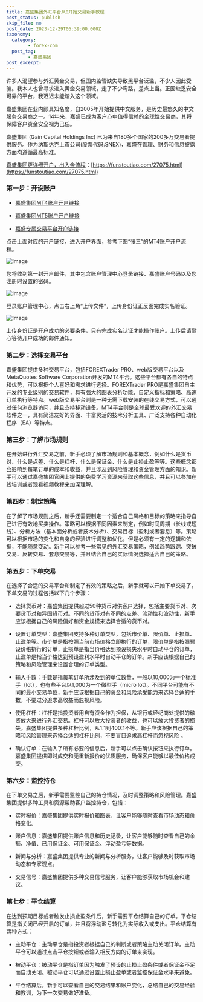 ```yaml
---
title: 嘉盛集团外汇平台从0开始交易新手教程
post_status: publish
skip_file: no
post_date: 2023-12-29T06:39:00.000Z
taxonomy:
  category:
        - forex-com
  post_tag:
        - 嘉盛集团
post_excerpt: 
---
```

许多人渴望参与外汇黄金交易，但国内监管缺失导致黑平台泛滥，不少人因此受骗。我本人也曾寻求进入黄金交易领域，走了不少弯路，差点上当。正因缺乏安全可靠的平台，我迟迟未能踏入这个领域。

嘉盛集团在业内颇具知名度，自2005年开始提供中文服务，是历史最悠久的中文服务交易商之一。14年来，嘉盛已成为客户心中值得信赖的全球性交易商，其将保障客户资金安全视为己任。

嘉盛集团 (Gain Capital Holdings Inc) 已为来自180多个国家的200多万交易者提供服务。作为纳斯达克上市公司(股票代码:SNEX)，嘉盛在管理、财务和信息披露方面均遵循最高标准。

[嘉盛集团更详细开户，出入金流程](https://funstoutiao.com/27075.html)：[https://funstoutiao.com/27075.html](https://funstoutiao.com/27075.html)

### 第一步：开设账户

* [嘉盛集团MT4账户开户链接](https://s.ssgg.net/jsmt4)

* [嘉盛集团MT5账户开户链接](https://s.ssgg.net/jsmt5)

* [嘉盛专属交易平台开户链接](https://s.ssgg.net/js)

点击上面对应的开户链接，进入开户界面，参考下图“张三”的MT4账户开户流程。

![Image](https://prod-files-secure.s3.us-west-2.amazonaws.com/39ed1227-6d7d-4570-be36-9ccd4a2c4241/7a167aea-686b-400d-af59-4e18eb607a40/640.png?X-Amz-Algorithm=AWS4-HMAC-SHA256&X-Amz-Content-Sha256=UNSIGNED-PAYLOAD&X-Amz-Credential=ASIAZI2LB466Y7WFYBWS%2F20250701%2Fus-west-2%2Fs3%2Faws4_request&X-Amz-Date=20250701T101309Z&X-Amz-Expires=3600&X-Amz-Security-Token=IQoJb3JpZ2luX2VjENj%2F%2F%2F%2F%2F%2F%2F%2F%2F%2FwEaCXVzLXdlc3QtMiJGMEQCIAE50DRDS92qArInQVZ%2BTpLiNLlrIuIepC8A9V1fwORtAiBzVTD6TSV8wPc2p53dP5yDedoFzJAUu%2Fi7oCsOweWISSqIBAjR%2F%2F%2F%2F%2F%2F%2F%2F%2F%2F8BEAAaDDYzNzQyMzE4MzgwNSIMt3bTBlPM9o%2FXSQtaKtwDrPRFpLe71bxljKdCdMuoSZucFYWspjOwpzdnkhKgemYcIDA88EGxeK4Rt%2FYD5x%2FRiRnUyRtxmLB2v2HM13WSPeaf0qzTW4Ec7uEP4acNmsnP%2BWoIvGYJ7vnKk%2F9DdsvIfr%2FeWso4P8vy53mGcD94jtoWEPojTqCXYQKuFwckAXRhHBKCQQLc0ZfSOnmpbb0wyRA7Fl%2F2w%2BmVdlPVxo8m6DNuhj7enZI4gorMGgaje5jlgQ5FP9z4koQrgGgHFa6%2FGGzcrakpcmPxOWksTM0Lv%2FpoJ2hokIJ4VkdbCP8JWWA2gp2xH6rq20Y%2FVqOoGbjnu3hK0lSlEqgDtL%2B%2Fh3sim8cYZyE6o6ZimhyueO1CTKIEE20HCxK3t8Os8k5eJtJh%2BOlntHwtDa9fj395X2z04vwtJsA4teLLIyJHqsOKIywk%2Ffcg6jHZGnHdHII1ADQaUr7smbsB5C2QPVfu%2Fe2Hd6NgNcRpzqQqgOoRES0PZwAFwUPFE5gKkoJR9mwq6Mx%2BFx9QJQArvNh%2B1ODu9l5SseDyANEmAI2eCLTDKHth1SZn9vXpudLEIPMCA1p%2BFnnm2xr4T8q1FOMsihLmKuKyZdpZms1%2B1vHvxGLkUvWoFIu52OPKS9UDdzEpaoowhrKOwwY6pgG3lxQZyCzz6CzJyCM8kUjP4xlPNR8ccHrdm%2FoiWAnHinM%2FvG%2BD%2Bfq7HX5vIPGuLQRmttGk%2B1YUPkc0LyOyqEXxWFznEVj11InHs8sS9ha5nmSOYwHW%2F6yixNn0%2F47ffHZEsIrEAn%2B5L24P1sxEkBRlo2wxtawiR9XHbhpUMuRYl%2F3Ef09cnsh7WOJA0v6ytTrQs1MhHm9gC3GN2gz3Fz841bSyuDHp&X-Amz-Signature=97a9cedc8a940416164697d5f87f807b5ee3adb0def9db7582343b712bcb4b5e&X-Amz-SignedHeaders=host&x-amz-checksum-mode=ENABLED&x-id=GetObject)

您将收到第一封开户邮件，其中包含账户管理中心登录链接、嘉盛账户号码以及您注册时设置的密码。

![Image](https://prod-files-secure.s3.us-west-2.amazonaws.com/39ed1227-6d7d-4570-be36-9ccd4a2c4241/eaa1c6b3-2877-4284-a0e1-530e222c27fb/image.png?X-Amz-Algorithm=AWS4-HMAC-SHA256&X-Amz-Content-Sha256=UNSIGNED-PAYLOAD&X-Amz-Credential=ASIAZI2LB466Y7WFYBWS%2F20250701%2Fus-west-2%2Fs3%2Faws4_request&X-Amz-Date=20250701T101309Z&X-Amz-Expires=3600&X-Amz-Security-Token=IQoJb3JpZ2luX2VjENj%2F%2F%2F%2F%2F%2F%2F%2F%2F%2FwEaCXVzLXdlc3QtMiJGMEQCIAE50DRDS92qArInQVZ%2BTpLiNLlrIuIepC8A9V1fwORtAiBzVTD6TSV8wPc2p53dP5yDedoFzJAUu%2Fi7oCsOweWISSqIBAjR%2F%2F%2F%2F%2F%2F%2F%2F%2F%2F8BEAAaDDYzNzQyMzE4MzgwNSIMt3bTBlPM9o%2FXSQtaKtwDrPRFpLe71bxljKdCdMuoSZucFYWspjOwpzdnkhKgemYcIDA88EGxeK4Rt%2FYD5x%2FRiRnUyRtxmLB2v2HM13WSPeaf0qzTW4Ec7uEP4acNmsnP%2BWoIvGYJ7vnKk%2F9DdsvIfr%2FeWso4P8vy53mGcD94jtoWEPojTqCXYQKuFwckAXRhHBKCQQLc0ZfSOnmpbb0wyRA7Fl%2F2w%2BmVdlPVxo8m6DNuhj7enZI4gorMGgaje5jlgQ5FP9z4koQrgGgHFa6%2FGGzcrakpcmPxOWksTM0Lv%2FpoJ2hokIJ4VkdbCP8JWWA2gp2xH6rq20Y%2FVqOoGbjnu3hK0lSlEqgDtL%2B%2Fh3sim8cYZyE6o6ZimhyueO1CTKIEE20HCxK3t8Os8k5eJtJh%2BOlntHwtDa9fj395X2z04vwtJsA4teLLIyJHqsOKIywk%2Ffcg6jHZGnHdHII1ADQaUr7smbsB5C2QPVfu%2Fe2Hd6NgNcRpzqQqgOoRES0PZwAFwUPFE5gKkoJR9mwq6Mx%2BFx9QJQArvNh%2B1ODu9l5SseDyANEmAI2eCLTDKHth1SZn9vXpudLEIPMCA1p%2BFnnm2xr4T8q1FOMsihLmKuKyZdpZms1%2B1vHvxGLkUvWoFIu52OPKS9UDdzEpaoowhrKOwwY6pgG3lxQZyCzz6CzJyCM8kUjP4xlPNR8ccHrdm%2FoiWAnHinM%2FvG%2BD%2Bfq7HX5vIPGuLQRmttGk%2B1YUPkc0LyOyqEXxWFznEVj11InHs8sS9ha5nmSOYwHW%2F6yixNn0%2F47ffHZEsIrEAn%2B5L24P1sxEkBRlo2wxtawiR9XHbhpUMuRYl%2F3Ef09cnsh7WOJA0v6ytTrQs1MhHm9gC3GN2gz3Fz841bSyuDHp&X-Amz-Signature=a1c164624d41c9680f1b369c24ae670d0ba8eef4ab64849dc04cb889081e4c37&X-Amz-SignedHeaders=host&x-amz-checksum-mode=ENABLED&x-id=GetObject)

登录账户管理中心，点击右上角“上传文件”，上传身份证正反面完成实名验证。

![Image](https://prod-files-secure.s3.us-west-2.amazonaws.com/39ed1227-6d7d-4570-be36-9ccd4a2c4241/54090639-09fc-46b4-a135-e0289f707147/image.png?X-Amz-Algorithm=AWS4-HMAC-SHA256&X-Amz-Content-Sha256=UNSIGNED-PAYLOAD&X-Amz-Credential=ASIAZI2LB466Y7WFYBWS%2F20250701%2Fus-west-2%2Fs3%2Faws4_request&X-Amz-Date=20250701T101309Z&X-Amz-Expires=3600&X-Amz-Security-Token=IQoJb3JpZ2luX2VjENj%2F%2F%2F%2F%2F%2F%2F%2F%2F%2FwEaCXVzLXdlc3QtMiJGMEQCIAE50DRDS92qArInQVZ%2BTpLiNLlrIuIepC8A9V1fwORtAiBzVTD6TSV8wPc2p53dP5yDedoFzJAUu%2Fi7oCsOweWISSqIBAjR%2F%2F%2F%2F%2F%2F%2F%2F%2F%2F8BEAAaDDYzNzQyMzE4MzgwNSIMt3bTBlPM9o%2FXSQtaKtwDrPRFpLe71bxljKdCdMuoSZucFYWspjOwpzdnkhKgemYcIDA88EGxeK4Rt%2FYD5x%2FRiRnUyRtxmLB2v2HM13WSPeaf0qzTW4Ec7uEP4acNmsnP%2BWoIvGYJ7vnKk%2F9DdsvIfr%2FeWso4P8vy53mGcD94jtoWEPojTqCXYQKuFwckAXRhHBKCQQLc0ZfSOnmpbb0wyRA7Fl%2F2w%2BmVdlPVxo8m6DNuhj7enZI4gorMGgaje5jlgQ5FP9z4koQrgGgHFa6%2FGGzcrakpcmPxOWksTM0Lv%2FpoJ2hokIJ4VkdbCP8JWWA2gp2xH6rq20Y%2FVqOoGbjnu3hK0lSlEqgDtL%2B%2Fh3sim8cYZyE6o6ZimhyueO1CTKIEE20HCxK3t8Os8k5eJtJh%2BOlntHwtDa9fj395X2z04vwtJsA4teLLIyJHqsOKIywk%2Ffcg6jHZGnHdHII1ADQaUr7smbsB5C2QPVfu%2Fe2Hd6NgNcRpzqQqgOoRES0PZwAFwUPFE5gKkoJR9mwq6Mx%2BFx9QJQArvNh%2B1ODu9l5SseDyANEmAI2eCLTDKHth1SZn9vXpudLEIPMCA1p%2BFnnm2xr4T8q1FOMsihLmKuKyZdpZms1%2B1vHvxGLkUvWoFIu52OPKS9UDdzEpaoowhrKOwwY6pgG3lxQZyCzz6CzJyCM8kUjP4xlPNR8ccHrdm%2FoiWAnHinM%2FvG%2BD%2Bfq7HX5vIPGuLQRmttGk%2B1YUPkc0LyOyqEXxWFznEVj11InHs8sS9ha5nmSOYwHW%2F6yixNn0%2F47ffHZEsIrEAn%2B5L24P1sxEkBRlo2wxtawiR9XHbhpUMuRYl%2F3Ef09cnsh7WOJA0v6ytTrQs1MhHm9gC3GN2gz3Fz841bSyuDHp&X-Amz-Signature=3a07d918abfadaa9e083b98c2da9e7bd453482d3907150119df7a27d8193996b&X-Amz-SignedHeaders=host&x-amz-checksum-mode=ENABLED&x-id=GetObject)

上传身份证是开户成功的必要条件，只有完成实名认证才能操作账户。上传后请耐心等待开户成功的邮件通知。

### 第二步：选择交易平台

嘉盛集团提供多种交易平台，包括FOREXTrader PRO、web版交易平台以及MetaQuotes Software Corporation开发的MT4平台。这些平台都有各自的特点和优势，可以根据个人喜好和需求进行选择。FOREXTrader PRO是嘉盛集团自主开发的专业级别的交易软件，具有强大的图表分析功能、自定义指标和策略、高速订单执行等特点。web版交易平台则是一种无需下载安装的在线交易方式，可以通过任何浏览器访问，并且支持移动设备。MT4平台则是全球最受欢迎的外汇交易软件之一，具有简洁友好的界面、丰富灵活的技术分析工具、广泛支持各种自动化程序（EA）等特点。

### 第三步：了解市场规则

在开始进行外汇交易之前，新手必须了解市场规则和基本概念，例如什么是货币对、什么是点差、什么是杠杆、什么是保证金、什么是止损止盈等等。这些概念都会影响到每笔订单的成本和收益，并且涉及到风险管理和资金管理方面的知识。新手可以通过嘉盛集团官网上提供的免费学习资源来获取这些信息，并且可以参加在线培训或者观看视频教程来加深理解。

### 第四步：制定策略

在了解了市场规则之后，新手还需要制定一个适合自己风格和目标的策略来指导自己进行有效地买卖操作。策略可以根据不同因素来制定，例如时间周期（长线或短线）、分析方法（基本面分析或者技术分析）、交易目标（盈利或者套息）等。策略可以根据市场的变化和自身的经验进行调整和优化，但是必须有一定的逻辑和依据，不能随意变动。新手可以参考一些常见的外汇交易策略，例如趋势跟踪、突破交易、反转交易、套息交易等，并且结合自己的实际情况选择适合自己的策略。

### 第五步：下单交易

在选择了合适的交易平台和制定了有效的策略之后，新手就可以开始下单交易了。下单交易的过程包括以下几个步骤：

* 选择货币对：嘉盛集团提供超过50种货币对供客户选择，包括主要货币对、次要货币对和异国货币对。不同的货币对有不同的点差、流动性和波动性，新手应该根据自己的风险偏好和资金规模来选择合适的货币对。

* 设置订单类型：嘉盛集团支持多种订单类型，包括市价单、限价单、止损单、止盈单等。市价单是指按照当前市场价格立即执行的订单，限价单是指按照预设价格执行的订单，止损单是指当价格达到预设损失水平时自动平仓的订单，止盈单是指当价格达到预设盈利水平时自动平仓的订单。新手应该根据自己的策略和风险管理来设置合理的订单类型。

* 输入手数：手数是指每笔订单所涉及到的单位数量，一般以10,000为一个标准手（lot），也有些平台以1,000为一个微型手（micro lot）。不同平台可能有不同的最小交易单位，新手应该根据自己的资金和风险承受能力来选择合适的手数，不要过分追求高收益而忽视风险。

* 使用杠杆：杠杆是指投资者用自有资金作为担保，从银行或经纪商处提供的融资放大来进行外汇交易。杠杆可以放大投资者的收益，也可以放大投资者的损失。嘉盛集团提供多种杠杆比例，从1:1到400:1不等。新手应该根据自己的策略和风险管理来选择合适的杠杆比例，不要盲目追求高杠杆而忽视风险 。

* 确认订单：在输入了所有必要的信息后，新手可以点击确认按钮来执行订单。嘉盛集团提供即时成交和无重新报价的优质服务，确保客户能够以最佳价格成交。

### 第六步：监控持仓

在下单交易之后，新手需要监控自己的持仓情况，及时调整策略和风险管理。嘉盛集团提供多种工具和资源帮助客户监控持仓，包括：

* 实时报价：嘉盛集团提供实时报价和图表，让客户能够随时查看市场动态和价格变化。

* 账户信息：嘉盛集团提供账户信息和历史记录，让客户能够随时查看自己的余额、净值、已用保证金、可用保证金、浮动盈亏等数据。

* 新闻与分析：嘉盛集团提供专业的新闻与分析服务，让客户能够及时获取市场动态和专家观点。

* 交易信号：嘉盛集团提供多种交易信号服务，让客户能够获取市场机会和建议。

### 第七步：平仓结算

在达到预期目标或者触发止损止盈条件后，新手需要平仓结算自己的订单。平仓结算是指关闭已经开启的订单，并且将浮动盈亏转化为实际收入或支出。平仓结算有两种方式：

* 主动平仓：主动平仓是指投资者根据自己的判断或者策略主动关闭订单。主动平仓可以通过点击平仓按钮或者输入相反方向的订单来实现。

* 被动平仓：被动平仓是指订单因为触发了预设的止损止盈条件或者保证金不足而自动关闭。被动平仓可以通过设置止损止盈单或者监控保证金水平来避免。

* 平仓结算后，新手可以查看自己的交易结果和账户变化，总结自己的交易经验和教训，为下一次交易做好准备。
